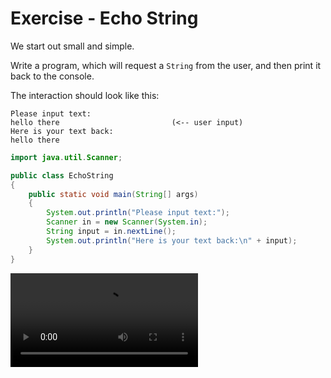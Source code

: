 ﻿# Exercise - Echo String

We start out small and simple.

Write a program, which will request a `String` from the user,
and then print it back to the console.

The interaction should look like this:

```console
Please input text:
hello there                         (<-- user input)
Here is your text back: 
hello there
```

<hint title="Solution">

```java
import java.util.Scanner;

public class EchoString
{
    public static void main(String[] args)
    {
        System.out.println("Please input text:");
        Scanner in = new Scanner(System.in);
        String input = in.nextLine();
        System.out.println("Here is your text back:\n" + input);
    }
}
```

</hint>

<hint title="Video solution">

<video src="https://youtu.be/8lcO3dhbnUs"></video>

</hint>